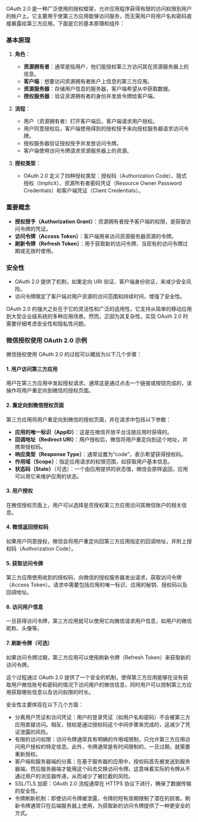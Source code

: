 
OAuth 2.0 是一种广泛使用的授权框架，允许应用程序获得有限的访问权限到用户的帐户上。它主要用于使第三方应用能够访问服务，而无需用户将用户名和密码直接暴露给第三方应用。下面是它的基本原理和组件：

### 基本原理
1. **角色**：
   - **资源拥有者**：通常是指用户，他们能授权第三方访问其在资源服务器上的信息。
   - **客户端**：想要访问资源拥有者账户上信息的第三方应用。
   - **资源服务器**：存储用户信息的服务器，客户端希望从中获取数据。
   - **授权服务器**：验证资源拥有者的身份并发放令牌给客户端。

2. **流程**：
   - 用户（资源拥有者）打开客户端后，客户端请求用户授权。
   - 用户同意授权后，客户端使用得到的授权授予来向授权服务器请求访问令牌。
   - 授权服务器验证授权授予并发放访问令牌。
   - 客户端使用访问令牌请求资源服务器上的资源。

3. **授权类型**：
   - OAuth 2.0 定义了四种授权类型：授权码（Authorization Code）、隐式授权（Implicit）、资源所有者密码凭证（Resource Owner Password Credentials）和客户端凭证（Client Credentials）。

### 重要概念
- **授权授予（Authorization Grant）**：资源拥有者授予客户端的权限，是获取访问令牌的凭证。
- **访问令牌（Access Token）**：客户端用来访问资源服务器资源的令牌。
- **刷新令牌（Refresh Token）**：用于获取新的访问令牌，当现有的访问令牌过期或无效时使用。

### 安全性
- OAuth 2.0 提供了机制，如重定向 URI 验证、客户端身份验证，来减少安全风险。
- 访问令牌限定了客户端对用户资源的访问范围和持续时间，增强了安全性。

OAuth 2.0 的强大之处在于它的灵活性和广泛的适用性，它支持从简单的移动应用到大型企业级系统的多种应用场景。然而，正因为其复杂性，实现 OAuth 2.0 时需要仔细考虑安全性和隐私性问题。

### 微信授权使用 OAuth 2.0 示例
微信授权使用 OAuth 2.0 的过程可以概括为以下几个步骤：

#### 1. 用户访问第三方应用
用户在第三方应用中发起授权请求。通常这是通过点击一个链接或按钮完成的，该操作将用户重定向到微信的授权页面。

#### 2. 重定向到微信授权页面
第三方应用将用户重定向到微信的授权页面，并在请求中包括以下参数：
- **应用的唯一标识（AppID）**：这是在微信开放平台注册应用时获得的。
- **回调地址（Redirect URI）**：用户授权后，微信将用户重定向到这个地址，并携带授权码。
- **响应类型（Response Type）**：通常设置为“code”，表示希望获得授权码。
- **作用域（Scope）**：指定应用请求的权限范围，如获取用户基本信息。
- **状态码（State）**（可选）：一个由应用提供的状态值，微信会原样返回，应用可以用它来维护应用的状态。

#### 3. 用户授权
在微信授权页面上，用户可以选择是否授权第三方应用访问其微信账户的相关信息。

#### 4. 微信返回授权码
如果用户同意授权，微信会将用户重定向回第三方应用指定的回调地址，并附上授权码（Authorization Code）。

#### 5. 获取访问令牌
第三方应用使用收到的授权码，向微信的授权服务器发出请求，获取访问令牌（Access Token）。请求中需要包括应用的唯一标识、应用的秘钥、授权码以及回调地址。

#### 6. 访问用户信息
一旦获得访问令牌，第三方应用就可以使用它向微信请求用户信息，如用户的微信昵称、头像等。

#### 7. 刷新令牌（可选）
如果访问令牌过期，第三方应用可以使用刷新令牌（Refresh Token）来获取新的访问令牌。

这个过程通过 OAuth 2.0 提供了一个安全的机制，使得第三方应用能够在没有获取用户微信账号和密码的情况下访问用户的微信信息，同时用户可以控制第三方应用获取哪些信息以及访问权限的时长。

安全性主要体现在以下几个方面：
- 分离用户凭证和访问凭证：用户的登录凭证（如用户名和密码）不会被第三方应用直接访问。相反，授权是通过授权码这个中间步骤来完成的，这减少了凭证泄露的风险。  
- 有限的访问权限：访问令牌通常具有明确的作用域限制，只允许第三方应用访问用户授权的特定信息。此外，令牌通常是有时间限制的，一旦过期，就需要重新授权。  
- 客户端和服务器端的分离：在基于服务器的应用中，授权码首先被发送到服务器端，然后服务器端才能用这个码去交换访问令牌。这意味着实际的令牌从不通过用户的浏览器传递，从而减少了被拦截的风险。  
- SSL/TLS 加密：OAuth 2.0 流程通常在 HTTPS 协议下进行，确保了数据传输的安全性。  
- 令牌刷新机制：即使访问令牌被泄露，令牌的短有效期限制了潜在的损害。刷新令牌通常只在后端服务器上使用，为获取新的访问令牌提供了一种更安全的方式。  

